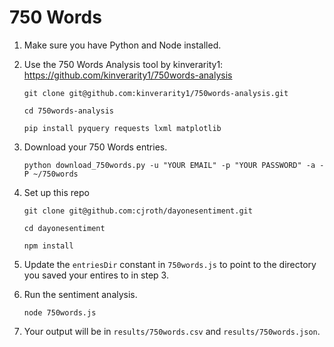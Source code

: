 # 750 Words

1. Make sure you have Python and Node installed.

2. Use the 750 Words Analysis tool by kinverarity1: https://github.com/kinverarity1/750words-analysis

    `git clone git@github.com:kinverarity1/750words-analysis.git`

    `cd 750words-analysis`

    `pip install pyquery requests lxml matplotlib`

3. Download your 750 Words entries.

    `python download_750words.py -u "YOUR EMAIL" -p "YOUR PASSWORD" -a -P ~/750words`

4. Set up this repo

    `git clone git@github.com:cjroth/dayonesentiment.git`

    `cd dayonesentiment`

    `npm install`

5. Update the `entriesDir` constant in `750words.js` to point to the directory you saved your entires to in step 3.

6. Run the sentiment analysis.

    `node 750words.js`

7. Your output will be in `results/750words.csv` and `results/750words.json`.

